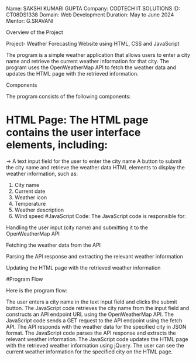 Name: SAKSHI KUMARI GUPTA
Company: CODTECH IT SOLUTIONS
ID: CT08DS1338
Domain: Web Development
Duration: May to June 2024
Mentor: G.SRAVANI

Overview of the Project

Project- Weather Forecasting Website using HTML, CSS and JavaScript

The program is a simple weather application that allows users to enter a city name and retrieve the current weather information for that city. The program uses the OpenWeatherMap API to fetch the weather data and updates the HTML page with the retrieved information.

Components

The program consists of the following components:

# HTML Page: The HTML page contains the user interface elements, including:
-> A text input field for the user to enter the city name
A button to submit the city name and retrieve the weather data
HTML elements to display the weather information, such as:
1. City name
2. Current date
3. Weather icon
4. Temperature
5. Weather description
6. Wind speed
#JavaScript Code:
 The JavaScript code is responsible for:

Handling the user input (city name) and submitting it to the OpenWeatherMap API

Fetching the weather data from the API

Parsing the API response and extracting the relevant weather information

Updating the HTML page with the retrieved weather information

#Program Flow

Here is the program flow:

The user enters a city name in the text input field and clicks the submit button.
The JavaScript code retrieves the city name from the input field and constructs an API endpoint URL using the OpenWeatherMap API.
The JavaScript code sends a GET request to the API endpoint using the fetch API.
The API responds with the weather data for the specified city in JSON format.
The JavaScript code parses the API response and extracts the relevant weather information.
The JavaScript code updates the HTML page with the retrieved weather information using jQuery.
The user can see the current weather information for the specified city on the HTML page.
